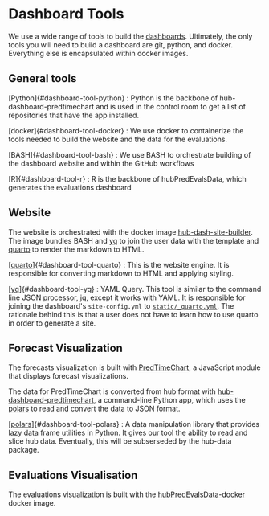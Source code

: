 # Dashboard Tools

We use a wide range of tools to build the [dashboards](/user-guide/dashboards.md).
Ultimately, the only tools you will need to build a dashboard are git, python,
and docker. Everything else is encapsulated within docker images.

## General tools

[Python]{#dashboard-tool-python}
: Python is the backbone of hub-dashboard-predtimechart and is used in the
  control room to get a list of repositories that have the app installed.

[docker]{#dashboard-tool-docker}
: We use docker to containerize the tools needed to build the website and the
  data for the evaluations.

[BASH]{#dashboard-tool-bash}
: We use BASH to orchestrate building of the dashboard website and within the
  GitHub workflows

[R]{#dashboard-tool-r}
: R is the backbone of hubPredEvalsData, which generates the evaluations dashboard


## Website

The website is orchestrated with the docker image
[hub-dash-site-builder](https://github.com/hubverse-org/hub-dash-site-builder).
The image bundles BASH and [yq](#dashboard-tool-yq) to join the user data with
the template and [quarto](#dashboard-tool-quarto) to render the markdown to HTML.

[[quarto](https://quarto.org)]{#dashboard-tool-quarto}
: This is the website engine. It is responsible for converting markdown to HTML
   and applying styling.

[[yq](https://github.com/mikefarah/yq/#install)]{#dashboard-tool-yq}
: YAML Query. This tool is similar to the command line JSON processor,
  [jq](https://jqlang.org), except it works with YAML. It is responsible for
  joining the dashboard's `site-config.yml` to [`static/_quarto.yml`](https://github.com/hubverse-org/hub-dash-site-builder/blob/main/static/_quarto.yml). The rationale
  behind this is that a user does not have to learn how to use quarto in order
  to generate a site.

## Forecast Visualization

The forecasts visualization is built with [PredTimeChart](https://github.com/reichlab/predtimechart), a JavaScript module that displays forecast visualizations.

The data for PredTimeChart is converted from hub format with
[hub-dashboard-predtimechart](https://github.com/hubverse-org/hub-dashboard-predtimechart),
a command-line Python app, which uses the [polars](#dashboard-tool-polars) to
read and convert the data to JSON format.

[[polars](https://pola.rs)]{#dashboard-tool-polars}
: A data manipulation library that provides lazy data frame utilities in Python.
  It gives our tool the ability to read and slice hub data. Eventually, this
  will be subserseded by the hub-data package.

## Evaluations Visualisation

The evaluations visualization is built with the [hubPredEvalsData-docker](https://github.com/hubverse-org/hubPredEvalsData-docker) docker image.




